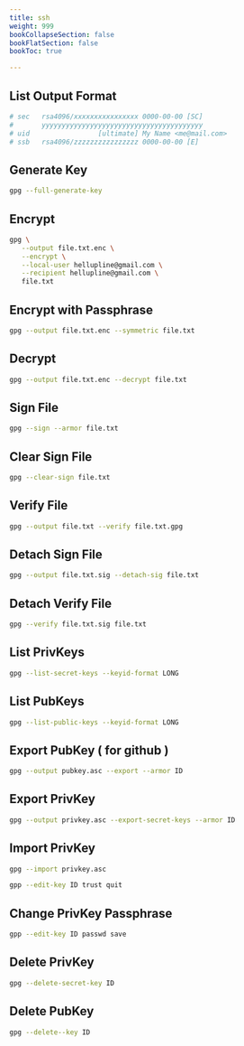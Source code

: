 ```yaml
---
title: ssh
weight: 999
bookCollapseSection: false
bookFlatSection: false
bookToc: true

---
```


## List Output Format

```bash
# sec   rsa4096/xxxxxxxxxxxxxxxx 0000-00-00 [SC]
#       yyyyyyyyyyyyyyyyyyyyyyyyyyyyyyyyyyyyyyyy
# uid                 [ultimate] My Name <me@mail.com>
# ssb   rsa4096/zzzzzzzzzzzzzzzz 0000-00-00 [E]
```

## Generate Key

```bash
gpg --full-generate-key
```

## Encrypt

```bash
gpg \
   --output file.txt.enc \
   --encrypt \
   --local-user hellupline@gmail.com \
   --recipient hellupline@gmail.com \
   file.txt
```

## Encrypt with Passphrase

```bash
gpg --output file.txt.enc --symmetric file.txt
```

## Decrypt

```bash
gpg --output file.txt.enc --decrypt file.txt
```

## Sign File

```bash
gpg --sign --armor file.txt
```

## Clear Sign File

```bash
gpg --clear-sign file.txt
```

## Verify File

```bash
gpg --output file.txt --verify file.txt.gpg
```

## Detach Sign File

```bash
gpg --output file.txt.sig --detach-sig file.txt
```

## Detach Verify File

```bash
gpg --verify file.txt.sig file.txt
```

## List PrivKeys

```bash
gpg --list-secret-keys --keyid-format LONG
```

## List PubKeys

```bash
gpg --list-public-keys --keyid-format LONG
```

## Export PubKey ( for github )

```bash
gpg --output pubkey.asc --export --armor ID
```

## Export PrivKey

```bash
gpg --output privkey.asc --export-secret-keys --armor ID
```

## Import PrivKey

```bash
gpg --import privkey.asc

gpp --edit-key ID trust quit
```

## Change PrivKey  Passphrase

```bash
gpp --edit-key ID passwd save
```

## Delete PrivKey

```bash
gpg --delete-secret-key ID
```

## Delete PubKey

```bash
gpg --delete--key ID
```
